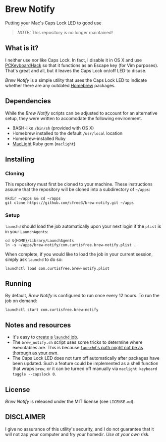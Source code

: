 Brew Notify
===========
Putting your Mac's Caps Lock LED to good use

> *NOTE:* This repository is no longer maintained!

What is it?
-----------

I neither use nor like Caps Lock. In fact, I disable it in OS X and use
[PCKeyboardHack][pckeyboardhack] so that it functions as an Escape key (for Vim purposes). That's
great and all, but it leaves the Caps Lock on/off LED to disuse.

_Brew Notify_ is a simple utility that uses the Caps Lock LED to indicate whether there are any
outdated [Homebrew][homebrew] packages.

Dependencies
------------

While the _Brew Notify_ scripts can be adjusted to account for an alternative setup, they were
written to accomodate the following environment.

* BASH-like `/bin/sh` (provided with OS X)
* Homebrew installed to the default `/usr/local` location
* Homebrew-installed Ruby
* [MacLight][maclight] Ruby gem (`maclight`)

Installing
----------

### Cloning

This repository must first be cloned to your machine. These instructions assume that the repository
will be cloned into a subdirectory of `~/apps`:

```shell
mkdir ~/apps && cd ~/apps
git clone https://github.com/cfree3/brew-notify.git ~/apps
```

### Setup

`launchd` should load the job automatically upon your next login if the `plist` is in your
`LaunchAgents`:

```shell
cd ${HOME}/Library/LaunchAgents
ln -s ~/apps/brew-notify/com.curtisfree.brew-notify.plist .
```

When complete, if you would like to load the job in your current session, simply ask `launchd` to do
so:

```shell
launchctl load com.curtisfree.brew-notify.plist
```

Running
-------

By default, _Brew Notify_ is configured to run once every 12 hours. To run the job on demand:

```shell
launchctl start com.curtisfree.brew-notify
```

Notes and resources
-------------------

* It's easy to [create a `launchd` job][launchd_job].
* The `brew_notify.sh` script uses some tricks to determine where executables are. This is because
  [`launchd`'s path might not be as thorough as your own][launchd_path].
* The Caps Lock LED does not turn off automatically after packages have been updated. Such a feature
  could be implemented as a shell function that wraps `brew`, or it can be turned off manually
  via `maclight keyboard toggle --capslock 0`.

License
-------
_Brew Notify_ is released under the MIT license (see `LICENSE.md`).

DISCLAIMER
----------
I give no assurance of this utility's security, and I do not guarantee that it will not zap your
computer and fry your homedir. _Use at your own risk._

[homebrew]:       http://brew.sh
[maclight]:       https://github.com/busyloop/maclight
[pckeyboardhack]: https://pqrs.org/macosx/keyremap4macbook/pckeyboardhack.html.en
[launchd_job]:    https://developer.apple.com/library/mac/documentation/MacOSX/Conceptual/BPSystemStartup/Chapters/CreatingLaunchdJobs.html
[launchd_path]:   http://forums.macrumors.com/showthread.php?t=1207405
